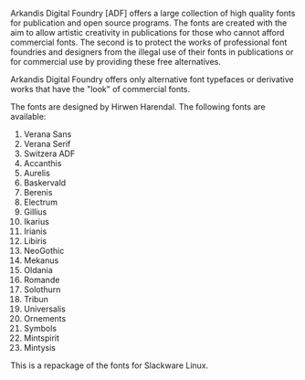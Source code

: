  
Arkandis Digital Foundry [ADF] offers a large collection of 
high quality fonts for publication and open source programs.
The fonts are created with the aim to allow artistic creativity
in publications for those who cannot afford commercial fonts.
The second is to protect the works of professional font 
foundries and designers from the illegal use of their fonts in 
publications or for commercial use by providing these free alternatives. 

Arkandis Digital Foundry offers only alternative font 
typefaces or derivative works that have the "look" of commercial fonts.

The fonts are designed by Hirwen Harendal. The following fonts are
available:

1. Verana Sans
2. Verana Serif
3. Switzera ADF
4. Accanthis
5. Aurelis
6. Baskervald
7. Berenis
8. Electrum
9. Gillius
10. Ikarius
11. Irianis
12. Libiris
13. NeoGothic
14. Mekanus
15. Oldania
16. Romande
17. Solothurn
18. Tribun
19. Universalis
20. Ornements
21. Symbols
22. Mintspirit
23. Mintysis

This is a repackage of the fonts for Slackware Linux.